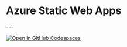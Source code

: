 <h1 align="centre"> Azure Static Web Apps </h1>
---

[![Open in GitHub Codespaces](https://github.com/codespaces/badge.svg)](https://codespaces.new/thevedicdeveloper/azure-static-web-apps)
